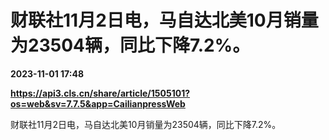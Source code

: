 # 财联社11月2日电，马自达北美10月销量为23504辆，同比下降7.2%。

**2023-11-01 17:48**

**https://api3.cls.cn/share/article/1505101?os=web&sv=7.7.5&app=CailianpressWeb**

财联社11月2日电，马自达北美10月销量为23504辆，同比下降7.2%。